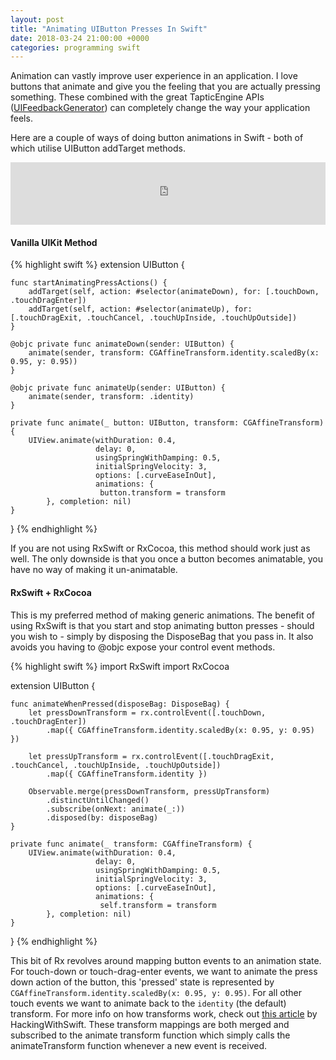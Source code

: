 ```yaml
---
layout: post
title: "Animating UIButton Presses In Swift"
date: 2018-03-24 21:00:00 +0000
categories: programming swift
---
```


Animation can vastly improve user experience in an application. I love buttons that animate and give you the feeling that you are actually pressing something. These combined with the great TapticEngine APIs ([UIFeedbackGenerator](https://developer.apple.com/documentation/uikit/uifeedbackgenerator)) can completely change the way your application feels.

Here are a couple of ways of doing button animations in Swift - both of which utilise UIButton addTarget methods.
<iframe src="https://giphy.com/embed/WxTzRZHomhAvHD8kgV" width="100%" height="100" frameBorder="0" class="giphy-embed" allowFullScreen style="pointer-events: none;"></iframe>

#### Vanilla UIKit Method
{% highlight swift %}
extension UIButton {
    
    func startAnimatingPressActions() {
        addTarget(self, action: #selector(animateDown), for: [.touchDown, .touchDragEnter])
        addTarget(self, action: #selector(animateUp), for: [.touchDragExit, .touchCancel, .touchUpInside, .touchUpOutside])
    }
    
    @objc private func animateDown(sender: UIButton) {
        animate(sender, transform: CGAffineTransform.identity.scaledBy(x: 0.95, y: 0.95))
    }
    
    @objc private func animateUp(sender: UIButton) {
        animate(sender, transform: .identity)
    }
    
    private func animate(_ button: UIButton, transform: CGAffineTransform) {
        UIView.animate(withDuration: 0.4,
                       delay: 0,
                       usingSpringWithDamping: 0.5,
                       initialSpringVelocity: 3,
                       options: [.curveEaseInOut],
                       animations: {
                        button.transform = transform
            }, completion: nil)
    }
    
}
{% endhighlight %}

If you are not using RxSwift or RxCocoa, this method should work just as well. The only downside is that you once a button becomes animatable, you have no way of making it un-animatable.

#### RxSwift + RxCocoa
This is my preferred method of making generic animations. The benefit of using RxSwift is that you start and stop animating button presses - should you wish to - simply by disposing the DisposeBag that you pass in. It also avoids you having to @objc expose your control event methods.

{% highlight swift %}
import RxSwift
import RxCocoa

extension UIButton {
    
    func animateWhenPressed(disposeBag: DisposeBag) {
        let pressDownTransform = rx.controlEvent([.touchDown, .touchDragEnter])
            .map({ CGAffineTransform.identity.scaledBy(x: 0.95, y: 0.95) })
        
        let pressUpTransform = rx.controlEvent([.touchDragExit, .touchCancel, .touchUpInside, .touchUpOutside])
            .map({ CGAffineTransform.identity })
        
        Observable.merge(pressDownTransform, pressUpTransform)
            .distinctUntilChanged()
            .subscribe(onNext: animate(_:))
            .disposed(by: disposeBag)
    }
    
    private func animate(_ transform: CGAffineTransform) {
        UIView.animate(withDuration: 0.4,
                       delay: 0,
                       usingSpringWithDamping: 0.5,
                       initialSpringVelocity: 3,
                       options: [.curveEaseInOut],
                       animations: {
                        self.transform = transform
            }, completion: nil)
    }
    
}
{% endhighlight %}

This bit of Rx revolves around mapping button events to an animation state. For touch-down or touch-drag-enter events, we want to animate the press down action of the button, this 'pressed' state is represented by `CGAffineTransform.identity.scaledBy(x: 0.95, y: 0.95)`. For all other touch events we want to animate back to the `identity` (the default) transform. For more info on how transforms work, check out [this article](https://www.hackingwithswift.com/read/15/4/transform-cgaffinetransform) by HackingWithSwift. These transform mappings are both merged and subscribed to the animate transform function which simply calls the animateTransform function whenever a new event is received.

